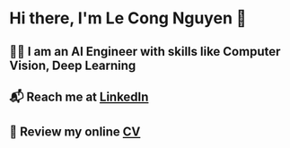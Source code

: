 # Hi there, I'm Le Cong Nguyen 👋  
## :sassy_man: I am an AI Engineer with skills like Computer Vision, Deep Learning
<!-- ## :mailbox_with_mail: Reach me at [LinkedIn](https://www.linkedin.com/in/nguyen-le-cong-0b1731233/) -->
## :mailbox_with_mail: Reach me at <a href="https://www.linkedin.com/in/nguyen-le-cong-0b1731233/" target="_blank">LinkedIn</a>
## :page_facing_up:	Review my online <a href="https://nguyenlecong.github.io/Online-CV/" target="_blank">CV</a>
